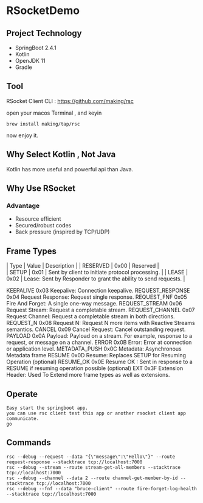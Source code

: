 # RSocketDemo

## Project Technology
 
 *   SpringBoot 2.4.1
 *   Kotlin
 *   OpenJDK 11
 *   Gradle
 
## Tool
   RSocket Client CLI : https://github.com/making/rsc

open your macos Terminal , and keyin

    brew install making/tap/rsc

now enjoy it.
    
## Why Select Kotlin , Not Java
 Kotlin has more useful and powerful api than Java.
 
## Why Use RSocket 

### Advantage
* Resource efficient
* Secured/robust codes
* Back pressure (inspired by TCP/UDP)

## Frame Types
|  Type  | Value  | Description |
|  RESERVED | 0x00 |  Reserved  |  
| SETUP  | 0x01 | Sent by client to initiate protocol processing. |
| LEASE  | 0x02 | Lease: Sent by Responder to grant the ability to send requests. |

KEEPALIVE	0x03	Keepalive: Connection keepalive.
REQUEST_RESPONSE	0x04	Request Response: Request single response.
REQUEST_FNF	0x05	Fire And Forget: A single one-way message.
REQUEST_STREAM	0x06	Request Stream: Request a completable stream.
REQUEST_CHANNEL	0x07	Request Channel: Request a completable stream in both directions.
REQUEST_N	0x08	Request N: Request N more items with Reactive Streams semantics.
CANCEL	0x09	Cancel Request: Cancel outstanding request.
PAYLOAD	0x0A	Payload: Payload on a stream. For example, response to a request, or message on a channel.
ERROR	0x0B	Error: Error at connection or application level.
METADATA_PUSH	0x0C	Metadata: Asynchronous Metadata frame
RESUME	0x0D	Resume: Replaces SETUP for Resuming Operation (optional)
RESUME_OK	0x0E	Resume OK : Sent in response to a RESUME if resuming operation possible (optional)
EXT	0x3F	Extension Header: Used To Extend more frame types as well as extensions.

## Operate
    Easy start the springboot app.
    you can use rsc client test this app or another rsocket client app communicate.
    go 

## Commands
    rsc --debug --request --data "{\"message\":\"Hello\"}" --route request-response --stacktrace tcp://localhost:7000
    rsc --debug --stream --route stream-get-all-members --stacktrace tcp://localhost:7000
    rsc --debug --channel --data 2 --route channel-get-member-by-id --stacktrace tcp://localhost:7000
    rsc --debug --fnf --data "bruce-client" --route fire-forget-log-health --stacktrace tcp://localhost:7000
